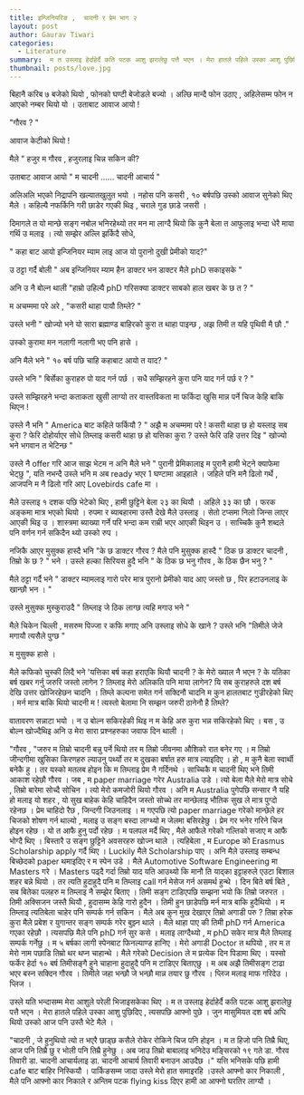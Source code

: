 ```yaml
---
title: इन्जिनियरिङ ,  चादनी र प्रेम भाग २
layout: post
author: Gaurav Tiwari
categories:
  - Literature
summary:  म त उस्लाइ हेर्दाहेर्दै कति पटक आशु झरालेछु पत्तै भएन । मेरा हातले पहिले उस्का आशु पुछिदिए ,  त्यसपछि आफ्नो पुछे । 
thumbnail: posts/love.jpg
---
```


बिहानै करिब ७ बजेको थियो ,  फोनको घण्टी बेजोडले बज्यो  । अल्छि मान्दै फोन उठाए ,  अहिलेसम्म फोन न आएको नम्बर थियो यो । उताबाट आवाज आयो ! 

 "गौरव ? "

 आवाज केटीको थियो ! 

 मैले " हजुर म गौरव ,  हजुरलाइ चिन्न सकिन की? 

 उताबाट आवाज आयो " म चादनी ...... चादनी आचार्य "

 अलिअलि भएको निद्रापनि खल्यातखुलुत भयो । नहोस पनि कसरी ,  १० बर्षपछि उस्को आवाज सुनेको थिए मैले  । कहिल्यै नफर्किनि गरी  छाडेर  गएकी थिइ ,  चराले गुड छाडे जसरी ।



 दिमागले त यो मान्छे सङ्ग नबोल भनिरहेथ्यो तर मन मा लाग्दै थियो कि कुनै बेला त आफुलाइ भन्दा धेरै माया गर्थि उ मलाइ । त्यो सम्झेर अल्लि झर्किदै सोधे, 

" कहा बाट आयो इन्जिनियर म्याम लाइ आज यो पुरानो दुखी प्रेमीको याद?" 

 उ ठट्टा गर्दै बोली " अब इन्जिनियर म्याम हैन डाक्टर भन डाक्टर मैले phD सकाइसके "

 अनि उ नै बोल्न थाली "हाम्रो  उहिल्यै phD गरिसक्या डाक्टर साबको हाल खबर के छ त ? "

 म अचम्ममा परे अरे ,  "कसरी थाहा पायौ तिम्ले? "

 उस्ले भनी " खोज्यो भने यो सारा ब्रह्माण्ड बाहिरको कुरा त थाहा पाइन्छ ,  अझ तिमी त यहि पृथिवी मै छौ ."

 उस्को कुरामा मन नलागी नलागी भए पनि हासे ।

 अनि मैले भने " १० बर्ष पछि  चाहि कहाबाट आयो त याद?  "

 उस्ले भनि " बिर्सेका कुराहरु पो याद गर्न पर्छ । सधै सम्झिरहने कुरा पनि याद गर्न पर्छ र ?  "

 उस्ले सम्झिरहने भन्दा कताकता खुसी लाग्यो तर वास्तविकता मा फर्किदा खुसि मान्न पर्ने चिज केहि बाकि थिएन ! 



 उस्ले नै भनि " America बाट कहिले फर्कियौ ? " अझै म अचम्ममा परे !  कसरी थाहा छ हो यस्लाइ सब कुरा ?   फेरि दोहोर्याएर सोधे तिम्लाइ कसरी थाहा छ हो यत्तिका कुरा ?  उस्ले फेरि उहि उत्तर दिइ " खोज्यो भने भगवान त भेटिन्छ "



 उस्ले नै offer गरि आज साझ भेटम न  अनि मैले भने " पुरानी प्रेमिकालाइ म पुरानै हामी भेट्ने क्याफेमा भेट्छु ",  यति नभन्दै उस्ले भनि म अब ready भएर 1 घण्टामा आइहाले  । जहिले पनि मनै ढिलो गर्थे ,  आजपनि म नै ढिलो गरि आए Lovebirds cafe मा ।

 

 मैले उस्लाइ १ दशक पछि भेटेको थिए ,  हामी छुट्टिने बेला २३ का थियौ । अहिले ३३ का छौ । फरक अङ्कमा मात्र भएको थियो । रुपमा र ब्याबहारमा उस्तै देखे मैले उस्लाइ । सेतो टप्समा निलो जिन्स लाएर आएकी थिइ उ । शास्त्रमा ब्याख्या गर्ने परि भन्दा कम राम्री भएर आएकी थिइन उ । साच्चिकै कुनै शब्दले पनि वर्णन गर्न सकिदैन थ्यो उस्को रुप ।



 नजिकै आएर मुसुक्क हास्दै भनि "के छ  डाक्टर गौरव ?  मैले पनि मुसुक्क हास्दै " ठिक छ डाक्टर चादनी ,  तिम्रो के छ ?  " भने । उस्ले हल्का सिरियस हुदै भनि " के ठिक छ भनु गौरव ,  के ठिक छैन भनु ?  " 

 मैले ठट्टा  गर्दै भने " डाक्टर म्यामलाइ गारो परेर मात्र पुरानो प्रेमीको याद  आए जस्तो छ ,  पिर हटाउनलाइ के खान्छौ   भन । " 

 उस्ले मुसुक्क मुस्कुराउदै " तिम्लाइ जे ठिक लाग्छ त्यहि मगाउ  भने " 

 मैले चिकेन चिल्ली , मसरुम पिज्जा र कफि मगाए अनि उस्लाइ सोधे के खाने ? उस्ले भनि "तिमीले जेजे मगायौ त्यसैले पुग्छ "

 म मुसुक्क हासे ।



 मैले कफिको चुस्की लिदै भने 'यत्तिका  बर्ष कहा हराएकि थियौ चादनी ?  के मेरो ख्याल नै भएन ?  के यतिका  बर्ष खबर गर्नु जरुरि जस्तो लागेन ?  तिम्लाइ मेरो अलिकति पनि माया लागेन?  यि सब कुराहरुले  दश बर्ष देखि उत्तर खोजिरहेछन चादनि । तिम्ले कल्पना समेत गर्न सक्दिनौ चादनि म कुन हालतबाट गुज्रीरहेको थिए । मर्न मात्र बाकि थियो चादनी म !  त्यस्तो बेलामा नि सम्झन जरुरी ठानेनौ है तिम्ले?  



 वातावरण सन्नाटा भयो । न उ बोल्न सकिरहेकी थिइ न म केहि  अरु कुरा भन्न सकिरहेको थिए । बस ,  उ बोल्न खोज्दैथिइ अनि  उ मेरा सारा प्रश्नहरुका जवाफ दिन थाली ।



 "गौरव ,  "जरुर म तिम्रो चादनी बन्नु पर्ने थियो तर म तिम्रो जीवनमा औशिको रात बनेर गए । म तिम्रो जीन्दगीमा खुसिका किरणहरु ल्याउनु पर्थ्यो तर म दुखका बर्षात हरु मात्र ल्याइदिए । हो ,  म कुनै बेला स्वार्थी बनेकै हु । तर यस्को मतलब होइन कि म तिम्लाइ प्रेम नै गर्दिनथे । साच्चिकै म चादनी थिए भने तिमी आकाश रहेछौ गौरव  । जब ,  म  paper marriage  गरेर Australia उडे । त्यो बेला मैले मेरो मात्र सोचे , तिम्रो बारेमा सोच्दै सोचिन । त्यो मेरो कमजोरी थियो गौरव । अनि म Australia पुगेपछि सन्सार नै यहि हो मलाइ यो शहर ,  यो सुख बाहेक केहि चाहिदैन जस्तो सोच्थे तर मान्छेलाइ भौतिक सुख ले मात्र पुग्दो रहेनछ । प्रेम चाहिदो रैछ ,  जिन्दगी जिउनलाइ । म गएपछि त्यो paper marriage गरेको मान्छेले हर चिजको शोषण गर्न थाल्यो ,  मलाइ उ  सङ्ग बस्दा लाग्थ्यो म जेलमा बसिरहेछु । प्रेम गर भनेर गरिने चिज होइन रहेछ । यो त आफै हुनु पर्दो रहेछ । म पलपल मर्दै थिए ,  मैले आफैले गरेको गल्तिको सजाए म आफै भोग्दै थिए । बिस्तारै उ सङ्ग छुट्टिने अवसरहरु खोज्न थाले । त्यहिबेला ,  म Europe को Erasmus Scholarship apply गर्दै थिए । Luckily मैले Scholarship पाए । अनि मैले उस्लाइ सम्बन्ध बिच्छेदको paper थमाइदिए र म स्पेन उडे । मैले Automotive Software Engineering मा Masters गरे । Masters पढ्दै गर्दा तिम्रो याद यति आउथ्यो कि मानौ ति याद्का इट्टाहरुले एउटा बिशाल शहर बन्ने थियो । तर त्यति हुदाहुदै पनि म तिम्लाइ call गर्न मेसेज गर्न असमर्थ हुन्थे । दिन बिते बर्ष बिते ,  सब बितेका पलहरु म तिम्लाइ नै सम्झेर बिताए । तिमी सङ्ग  टाडिएपछि सम्झना भयो कि तिम्रो जरुरत  । तिमी अक्सिजन जस्तै थियौ ,  हुदासम्म केहि गारो हुदैन । तिमी हुन छाडेपछि मर्न मात्र बाकि हुदैथियो । म तिम्लाइ त्यतिबेला चाहेर पनि सम्पर्क गर्न सकिन । मैले अब कुन मुख देखाएर तिम्रो अगाडी  परु ?  तिम्रा हरेक कुरा मैले प्रबेश र युगान्तर सङ्ग सम्पर्क गरेर बुझ्न थाले । मैले थाहा पाए की तिमी phD गर्न America गएका रहेछौ । त्यसपछि मैले पनि phD गर्न सुर कसे । मलाइ लाग्दैथ्यो ,  म phD सकेर मात्र मैले तिम्लाइ सम्पर्क गर्नेछु । म ५ बर्षका लागी स्पेनबाट फिनल्याण्ड हानिए । मेरो अगाडी Doctor त थपियो ,  तर  म त मेरो नाम पछाडि तिम्रो थर थप्न चाहान्थे । मैले गरेको Decision ले म प्रत्येक दिन पिडामा थिए । यस्सो फर्केर हेर्दा १० बर्ष  तिमीसङ्गै हुने चाहाना हुदाहुदै पनि म टाडिएर बिताएछु । म अब अझै तिमीसङ्ग टाढा भएर बस्न सक्दिन गौरव । तिमीले  जहा भन्छौ जे भन्छौ मान्न तयार छु गौरव । प्लिज मलाइ माफ गरिदेउ । प्लिज ।



 उस्ले यति भन्दासम्म मेरा आशुले परेली भिजाइसकेका थिए । म त उस्लाइ हेर्दाहेर्दै कति पटक आशु झरालेछु पत्तै भएन । मेरा हातले पहिले उस्का आशु पुछिदिए ,  त्यसपछि आफ्नो पुछे । जुन मासुमियत दश बर्ष अघि थियो उस्को आज पनि उस्तै भेटे मैले । 



 "चादनी , जे हुनुथियो त्यो त  भएरै छाड्छ कसैले रोकेर रोकिने चिज  पनि होइन । म त हिजो पनि तिम्रै थिए,  आज पनि तिम्रै छु र भोली पनि तिम्रै हुनेछु ।  अब  जाउ तिम्रो बाबालाइ भनिदेउ  मङ्सिरको १९ गते डा. गौरव तिवारी डा. चादनी आचार्यलाइ  डा. चादनी आचार्य  तिवारी बनाउन आउदैछ ।" यत्ति भनिसके पछि हामी cafe बाट बाहिर निस्कियौ  । पार्किङसम्म जादा उस्ले मेरो हात समाइरहि ।उस्ले आफ्नो कार निकाली ,  मैले पनि आफ्नो कार निकाले र अन्तिम पटक flying kiss दिएर हामी आ आफ्नो घरतिर लाग्यौ ।